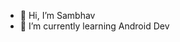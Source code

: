 - 👋 Hi, I’m Sambhav
- 🌱 I’m currently learning Android Dev

<!---
Sambhav1207/Sambhav1207 is a ✨ special ✨ repository because its `README.md` (this file) appears on your GitHub profile.
You can click the Preview link to take a look at your changes.
--->
